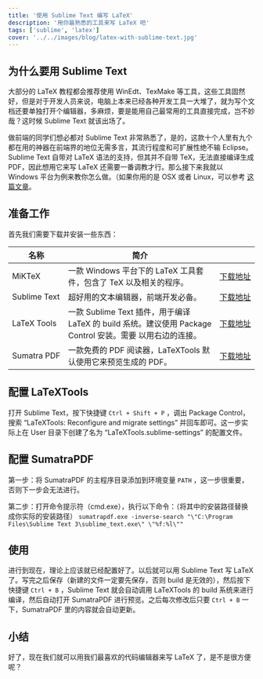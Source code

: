 ```yaml
---
title: '使用 Sublime Text 编写 LaTeX'
description: '用你最熟悉的工具来写 LaTeX 吧'
tags: ['sublime', 'latex']
cover: '../../images/blog/latex-with-sublime-text.jpg'
---
```


## 为什么要用 Sublime Text

大部分的 LaTeX 教程都会推荐使用 WinEdt、TexMake 等工具，这些工具固然好，但是对于开发人员来说，电脑上本来已经各种开发工具一大堆了，就为写个文档还要单独打开个编辑器，多麻烦，要是能用自己最常用的工具直接完成，岂不妙哉？这时候 Sublime Text 就该出场了。

做前端的同学们想必都对 Sublime Text 非常熟悉了，是的，这款十个人里有九个都在用的神器在前端界的地位无需多言，其流行程度和可扩展性绝不输 Eclipse。Sublime Text 自带对 LaTeX 语法的支持，但其并不自带 TeX，无法直接编译生成 PDF，因此想用它来写 LaTeX 还需要一番调教才行。那么接下来我就以 Windows 平台为例来教你怎么做。（如果你用的是 OSX 或者 Linux，可以参考 <a target='_blank' href='https://github.com/SublimeText/LaTeXTools/blob/master/README.markdown'>这篇文章</a>。

## 准备工作

首先我们需要下载并安装一些东西：

| 名称 | 简介 |  |
|-|-|-|
| <span style='white-space: nowrap;'>MiKTeX</span> | 一款 Windows 平台下的 LaTeX 工具套件，包含了 TeX 以及相关的程序。 | <a target='_blank' href='http://www.miktex.org/download' style='white-space: nowrap;'>下载地址</a> |
| <span style='white-space: nowrap;'>Sublime Text</span> | 超好用的文本编辑器，前端开发必备。 | <a target='_blank' href='http://www.sublimetext.com/3' style='white-space: nowrap;'>下载地址</a> |
| <span style='white-space: nowrap;'>LaTeX Tools</span> | 一款 Sublime Text 插件，用于编译 LaTeX 的 build 系统。建议使用 Package Control 安装。需要 以用右边的连接。 | <a target='_blank' href='https://github.com/SublimeText/LaTeXTools' style='white-space: nowrap;'>下载地址</a> |
| <span style='white-space: nowrap;'>Sumatra PDF</span> | 一款免费的 PDF 阅读器，LaTeXTools 默认使用它来预览生成的 PDF。 | <a target='_blank' href='http://www.sumatrapdfreader.org/download-free-pdf-viewer.html' style='white-space: nowrap;'>下载地址</a> |

## 配置 LaTeXTools

打开 Sublime Text，按下快捷键 `Ctrl + Shift + P` ，调出 Package Control，搜索 “LaTeXTools: Reconfigure and migrate settings” 并回车即可。这一步实际上在 User 目录下创建了名为 “LaTeXTools.sublime-settings” 的配置文件。

## 配置 SumatraPDF

第一步：将 SumatraPDF 的主程序目录添加到环境变量 `PATH` ，这一步很重要，否则下一步会无法进行。

第二步：打开命令提示符（cmd.exe），执行以下命令：（将其中的安装路径替换成你实际的安装路径）
 `sumatrapdf.exe -inverse-search "\"C:\Program Files\Sublime Text 3\sublime_text.exe\" \"%f:%l\""`

## 使用

进行到现在，理论上应该就已经配置好了。以后就可以用 Sublime Text 写 LaTeX 了。写完之后保存（新建的文件一定要先保存，否则 build 是无效的），然后按下快捷键 `Ctrl + B` ，Sublime Text 就会自动调用 LaTeXTools 的 build 系统来进行编译，然后自动打开 SumatraPDF 进行预览。之后每次修改后只要 `Ctrl + B` 一下，SumatraPDF 里的内容就会自动更新。

## 小结

好了，现在我们就可以用我们最喜欢的代码编辑器来写 LaTeX 了，是不是很方便呢？
